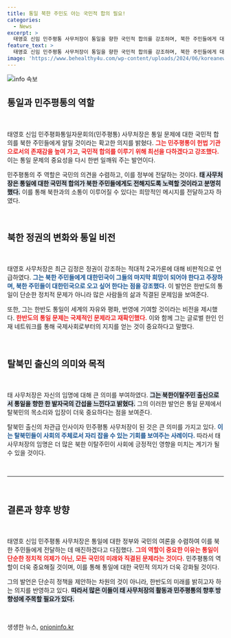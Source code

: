 ```yaml
---
title: 통일 북한 주민도 아는 국민적 합의 필요!
categories:
  - News
excerpt: >
  태영호 신임 민주평통 사무처장이 통일을 향한 국민적 합의를 강조하며, 북한 주민들에게 대한민국의 희망을 전하겠다고 선언했습니다. 탈북민 출신 최초의 차관급 인사로서의 의지를 드러내며, 글로벌 지지를 얻어내겠다는 포부도 밝혔습니다.
feature_text: >
  태영호 신임 민주평통 사무처장이 통일을 향한 국민적 합의를 강조하며, 북한 주민들에게 대한민국의 희망을 전하겠다고 선언했습니다. 탈북민 출신 최초의 차관급 인사로서의 의지를 드러내며, 글로벌 지지를 얻어내겠다는 포부도 밝혔습니다.
image: 'https://www.behealthy4u.com/wp-content/uploads/2024/06/koreanews.jpg'
---
```


<p><img src="https://www.behealthy4u.com/wp-content/uploads/2024/06/koreanews.jpg" alt="info 속보" /></p>

<h2 data-ke-size="size26">통일과 민주평통의 역할</h2>

<p data-ke-size="size16">&nbsp;</p>

<p>태영호 신임 민주평화통일자문회의(민주평통) 사무처장은 통일 문제에 대한 국민적 합의를 북한 주민들에게 알릴 것이라는 확고한 의지를 밝혔다. <b><span style="color: #ee2323;">그는 민주평통이 헌법 기관으로서의 존재감을 높여 가고, 국민적 합의를 이루기 위해 최선을 다하겠다고 강조했다.</span></b> 이는 통일 문제의 중요성을 다시 한번 일깨워 주는 발언이다. </p>

<p>민주평통의 주 역할은 국민의 의견을 수렴하고, 이를 정부에 전달하는 것이다. <b><span style="background-color: #21538527;">태 사무처장은 통일에 대한 국민적 합의가 북한 주민들에게도 전해지도록 노력할 것이라고 분명히 했다.</span></b> 이를 통해 북한과의 소통이 이루어질 수 있다는 희망적인 메시지를 전달하고자 하였다.</p>

<p data-ke-size="size16">&nbsp;</p>

<h2 data-ke-size="size26">북한 정권의 변화와 통일 비전</h2>

<p data-ke-size="size16">&nbsp;</p>

<p>태영호 사무처장은 최근 김정은 정권이 강조하는 적대적 2국가론에 대해 비판적으로 언급하였다. <b><span style="color: #1a5490;">그는 북한 주민들에게 대한민국이 그들의 마지막 희망이 되어야 한다고 주장하며, 북한 주민들이 대한민국으로 오고 싶어 한다는 점을 강조했다.</span></b> 이 발언은 한반도의 통일이 단순한 정치적 문제가 아니라 많은 사람들의 삶과 직결된 문제임을 보여준다.</p>

<p>또한, 그는 한반도 통일이 세계의 자유와 평화, 번영에 기여할 것이라는 비전을 제시했다. <b><span style="color: #ee2323;">한반도의 통일 문제는 국제적인 문제라고 재확인했다.</span></b> 이와 함께 그는 글로벌 한인 인재 네트워크를 통해 국제사회로부터의 지지를 얻는 것이 중요하다고 말했다.</p>

<p data-ke-size="size16">&nbsp;</p>

<h2 data-ke-size="size26">탈북민 출신의 의미와 목적</h2>

<p data-ke-size="size16">&nbsp;</p>

<p>태 사무처장은 자신의 임명에 대해 큰 의미를 부여하였다. <b><span style="background-color: #21538527;">그는 북한이탈주민 출신으로서 통일을 향한 한 발자국의 간섭을 느낀다고 밝혔다.</span></b> 그의 이러한 발언은 통일 문제에서 탈북민의 목소리와 입장이 더욱 중요하다는 점을 보여준다.</p>

<p>탈북민 출신의 차관급 인사이자 민주평통 사무처장이 된 것은 큰 의미를 가지고 있다. <b><span style="color: #1a5490;">이는 탈북민들이 사회의 주체로서 자리 잡을 수 있는 기회를 보여주는 사례이다.</span></b> 따라서 태 사무처장의 임명은 더 많은 북한 이탈주민이 사회에 긍정적인 영향을 미치는 계기가 될 수 있을 것이다.</p>

<p data-ke-size="size16">&nbsp;</p>

<hr>

<p data-ke-size="size16">&nbsp;</p>

<h2 data-ke-size="size26">결론과 향후 방향</h2>

<p data-ke-size="size16">&nbsp;</p>

<p>태영호 신임 민주평통 사무처장은 통일에 대한 정부와 국민의 여론을 수렴하여 이를 북한 주민들에게 전달하는 데 매진하겠다고 다짐했다. <b><span style="color: #ee2323;">그의 역할이 중요한 이유는 통일이 단순한 정치적 의제가 아닌, 모든 국민의 미래와 직결된 문제라는 것이다.</span></b> 민주평통의 역할이 더욱 중요해질 것이며, 이를 통해 통일에 대한 국민적 의지가 더욱 강화될 것이다.</p>

<p>그의 발언은 단순히 정책을 제안하는 차원의 것이 아니라, 한반도의 미래를 밝히고자 하는 의지를 반영하고 있다. <b><span style="background-color: #21538527;">따라서 많은 이들이 태 사무처장의 활동과 민주평통의 향후 방향성에 주목할 필요가 있다.</span></b></p>

<p data-ke-size="size16">&nbsp;</p>
생생한 뉴스, <a href="https://onioninfo.kr" rel="dofollow">onioninfo.kr</a>


